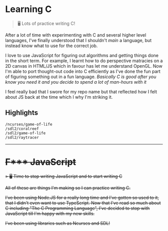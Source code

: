 #  Learning C
> 🖥️ Lots of practice writing C! 

After a lot of time with experimenting with C and several higher level languages, I've finally understood that I shouldn't *main* a language, but instead know what to use for the correct job.

I love to use JavaScript for figuring out algorithms and getting things done in the short term. For example, I learnt how to do perspective matracies on a 2D canvas in HTML/JS which in favour has let me understand OpenGL. Now I'm able to port thought-out code into C efficiently as I've done the fun part of figuring something out in a fun language. *Basically C is good after you know you need it and you decide to spend a lot of man-hours with it*

I feel really bad that I swore for my repo name but that reflected how I felt about JS back at the time which I why I'm striking it.

## Highlights

```
/ncurses/game-of-life
/sdl2/coralreef
/sdl2/game-of-life
/sdl2/raytracer
```

----

# ~~F*** JavaScript~~
~~> 🖥️ Time to stop writing JavaScript and to start writing C~~

~~All of these are things I'm making so I can practice writing C.~~

~~I've been using Node.JS for a really long time and I've gotten so used to it, that I didn't even want to use TypeScript. Now that I've read so much about C including "The C Programming Language", I've decided to stop with JavaScript till I'm happy with my new skills.~~

~~I've been using libraries such as Ncurses and SDL!~~